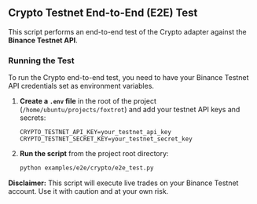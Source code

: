 ## Crypto Testnet End-to-End (E2E) Test

This script performs an end-to-end test of the Crypto adapter against the **Binance Testnet API**.

### Running the Test

To run the Crypto end-to-end test, you need to have your Binance Testnet API credentials set as environment variables.

1.  **Create a `.env` file** in the root of the project (`/home/ubuntu/projects/foxtrot`) and add your testnet API keys and secrets:

    ```
    CRYPTO_TESTNET_API_KEY=your_testnet_api_key
    CRYPTO_TESTNET_SECRET_KEY=your_testnet_secret_key
    ```

2.  **Run the script** from the project root directory:

    ```bash
    python examples/e2e/crypto/e2e_test.py
    ```

**Disclaimer:** This script will execute live trades on your Binance Testnet account. Use it with caution and at your own risk.
